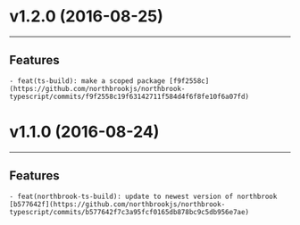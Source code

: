 # v1.2.0 (2016-08-25)
---


## Features

    - feat(ts-build): make a scoped package [f9f2558c](https://github.com/northbrookjs/northbrook-typescript/commits/f9f2558c19f63142711f584d4f6f8fe10f6a07fd)


# v1.1.0 (2016-08-24)
---


## Features

    - feat(northbrook-ts-build): update to newest version of northbrook [b577642f](https://github.com/northbrookjs/northbrook-typescript/commits/b577642f7c3a95fcf0165db878bc9c5db956e7ae)


